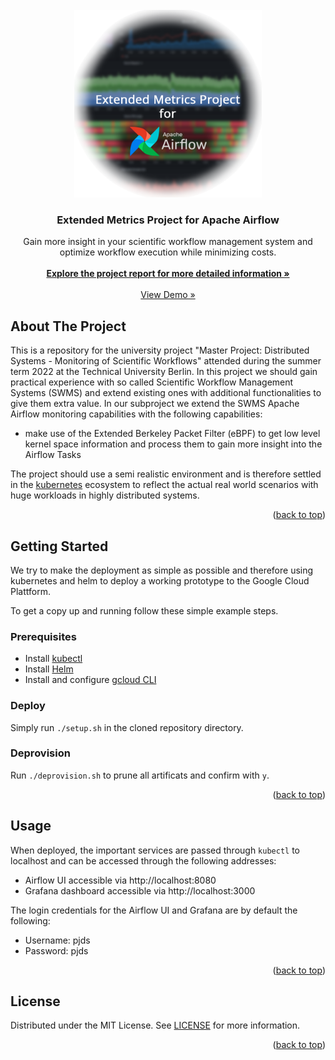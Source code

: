 <div id="top"></div>

<br />
<div align="center">
  <a href="https://github.com/maseiler/swms-monitoring">
    <img src="images/logo.png" alt="Logo" width="300" height="300">
  </a>

  <h3 align="center">Extended Metrics Project for Apache Airflow</h3>

  <p align="center">
    Gain more insight in your scientific workflow management system and optimize workflow execution while minimizing costs.
    <br />
    <br />
    <a href="https://github.com/maseiler/swms-monitoring/report/PJDS_Monitoring_Report.pdf"><strong>Explore the project report for more detailed information »</strong></a>
    <br />
    <br />
    <a href="https://youtu.be/KWP9V8J-R5Y">View Demo »</a>
    
  </p>
</div>


<!-- ABOUT THE PROJECT -->
## About The Project
This is a repository for the university project "Master Project: Distributed Systems - Monitoring of Scientific Workflows" attended during the summer term 2022 at the Technical University Berlin. In this project we should gain practical experience with so called Scientific Workflow Management Systems (SWMS) and extend existing ones with additional functionalities to give them extra value. In our subproject we extend the SWMS Apache Airflow monitoring capabilities with the following capabilities:
- make use of the Extended Berkeley Packet Filter (eBPF) to get low level kernel space information and process them to gain more insight into the Airflow Tasks

The project should use a semi realistic environment and is therefore settled in the [kubernetes](https://kubernetes.io/de/) ecosystem to reflect the actual real world scenarios with huge workloads in highly distributed systems.  

<p align="right">(<a href="#top">back to top</a>)</p>



<!-- GETTING STARTED -->
## Getting Started
We try to make the deployment as simple as possible and therefore using kubernetes and helm to deploy a working prototype to the Google Cloud Plattform.

To get a copy up and running follow these simple example steps.

### Prerequisites
- Install [kubectl](https://kubernetes.io/docs/tasks/tools/install-kubectl-linux/)
- Install [Helm](https://helm.sh/docs/intro/install/)
- Install and configure [gcloud CLI](https://cloud.google.com/sdk/gcloud/)

### Deploy
Simply run `./setup.sh` in the cloned repository directory.


### Deprovision
Run `./deprovision.sh` to prune all artificats and confirm with `y`.

<p align="right">(<a href="#top">back to top</a>)</p>



<!-- USAGE EXAMPLES -->
## Usage

When deployed, the important services are passed through `kubectl` to localhost and can be accessed through the following addresses:
- Airflow UI accessible via http://localhost:8080
- Grafana dashboard accessible via http://localhost:3000

The login credentials for the Airflow UI and Grafana are by default the following:
- Username: pjds
- Password: pjds

<p align="right">(<a href="#top">back to top</a>)</p>


<!-- LICENSE -->
## License
Distributed under the MIT License. See [LICENSE](https://github.com/maseiler/swms-monitoring/blob/master/LICENSE) for more information.

<p align="right">(<a href="#top">back to top</a>)</p>
